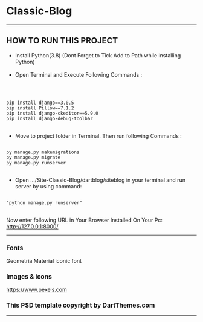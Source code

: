 # Classic-Blog
<hr>


## HOW TO RUN THIS PROJECT

<ul><li>Install Python(3.8) (Dont Forget to Tick Add to Path while installing Python)</li>
 <br>
 <li>Open Terminal and Execute Following Commands :</li></ul>
 <br>
<pre>
<code>
pip install django==3.0.5
pip install Pillow==7.1.2
pip install django-ckeditor==5.9.0
pip install django-debug-toolbar
</code>
</pre>

 
<ul><li>Move to project folder in Terminal. Then run following Commands :</li></ul>
<pre>
<code>
py manage.py makemigrations
py manage.py migrate
py manage.py runserver
</code>
</pre>

<ul><li>Open .../Site-Classic-Blog/dartblog/siteblog in your terminal and run server by using command:</li></ul>
<pre>
<code>
"python manage.py runserver"
</code>
</pre>



 
Now enter following URL in Your Browser Installed On Your Pc:
 <br>
http://127.0.0.1:8000/ 
<hr>

### Fonts

Geometria
Material 
iconic font


### Images & icons
https://www.pexels.com


### This PSD template copyright by DartThemes.com
<hr>
